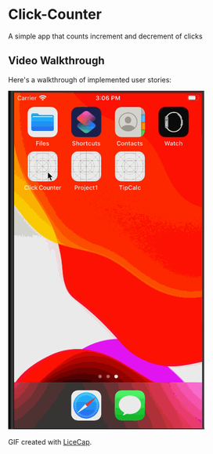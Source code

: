 # Click-Counter
A simple app that counts increment and decrement of clicks

## Video Walkthrough 

Here's a walkthrough of implemented user stories:

<img src='https://github.com/ashraf-a-khan/Click-Counter/blob/master/Walkthrough.gif' title='Video Walkthrough' width='' alt='Video Walkthrough' />

GIF created with [LiceCap](http://www.cockos.com/licecap/).
